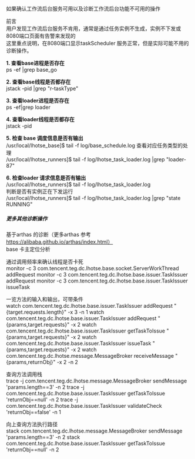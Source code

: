 如果确认工作流后台服务可用以及诊断工作流后台功能不可用的操作

前言  
用户发现工作流后台服务不肯用，通常是通过任务实例不生成，实例不下发或8080端口页面有告警来发现的  
这里重点说明，在8080端口显示taskScheduler 服务正常，但是实际可能不用的诊断操作。

**1. 查看base进程是否存在**  
ps -ef |grep base_go

**2. 查看base线程是否都存在**  
jstack -pid |grep "r-taskType"

**3. 查看loader进程是否存在**  
ps -ef|grep loader

**4. 查看loader线程是否都存在**  
jstack -pid 

**5. 检查 base 调度信息是否有输出**  
/usr/local/lhotse_base]$ tail -f log/base_schedule.log
查看对应任务类型的处理  
/usr/local/lhotse_runners]$ tail -f log/lhotse_task_loader.log |grep "loader-87"

**6. 检查loader 请求信息是否有输出**  
/usr/local/lhotse_runners]$ tail -f log/lhotse_task_loader.log  
判断是否有实例正在下发运行  
/usr/local/lhotse_runners]$ tail -f log/lhotse_task_loader.log |grep "state RUNNING"

##### 更多其他诊断操作
基于arthas 的诊断（更多arthas 参考 https://alibaba.github.io/arthas/index.html）  
base 卡主定位分析  

通过调用频率来确认线程是否卡死  
monitor -c 3 com.tencent.teg.dc.lhotse.base.socket.ServerWorkThread addRequest
monitor -c 3 com.tencent.teg.dc.lhotse.base.issuer.TaskIssuer addRequest
monitor -c 3 com.tencent.teg.dc.lhotse.base.issuer.TaskIssuer issueTask  

一览方法的输入和输出，可带条件  
watch com.tencent.teg.dc.lhotse.base.issuer.TaskIssuer addRequest "{target.requests.length}" -x 3 -n 1
watch com.tencent.teg.dc.lhotse.base.issuer.TaskIssuer addRequest "{params,target.requests}" -x 2
watch com.tencent.teg.dc.lhotse.base.issuer.TaskIssuer getTaskToIssue "{params,target.requests}" -x 2
watch com.tencent.teg.dc.lhotse.base.issuer.TaskIssuer issueTask "{params,target.requests}" -x 2
watch com.tencent.teg.dc.lhotse.message.MessageBroker receiveMessage "{params,returnObj}" -x 2 -n 2

查询方法调用栈  
  trace -j com.tencent.teg.dc.lhotse.message.MessageBroker sendMessage  'params.length==3' -n 2
  trace -j  com.tencent.teg.dc.lhotse.base.issuer.TaskIssuer getTaskToIssue 'returnObj==null' -n 2
  trace -j com.tencent.teg.dc.lhotse.base.issuer.TaskIssuer validateCheck 'returnObj==false' -n 1

 向上查询方法执行路径   
  stack com.tencent.teg.dc.lhotse.message.MessageBroker sendMessage  'params.length==3' -n 2
  stack  com.tencent.teg.dc.lhotse.base.issuer.TaskIssuer getTaskToIssue  'returnObj==null' -n 2
